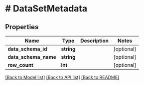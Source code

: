 # # DataSetMetadata

## Properties

Name | Type | Description | Notes
------------ | ------------- | ------------- | -------------
**data_schema_id** | **string** |  | [optional]
**data_schema_name** | **string** |  | [optional]
**row_count** | **int** |  | [optional]

[[Back to Model list]](../../README.md#models) [[Back to API list]](../../README.md#endpoints) [[Back to README]](../../README.md)
